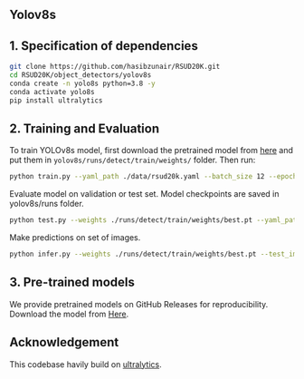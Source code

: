 ## Yolov8s

## 1. Specification of dependencies
```bash
git clone https://github.com/hasibzunair/RSUD20K.git
cd RSUD20K/object_detectors/yolov8s
conda create -n yolo8s python=3.8 -y
conda activate yolo8s
pip install ultralytics
```


## 2. Training and Evaluation

To train YOLOv8s model, first download the pretrained model from [here](https://github.com/ultralytics/assets/releases/download/v0.0.0/yolov8s.pt) and put them in `yolov8s/runs/detect/train/weights/` folder. Then run:

```bash
python train.py --yaml_path ./data/rsud20k.yaml --batch_size 12 --epochs 400 --device 0
```
Evaluate model on validation or test set. Model checkpoints are saved in yolov8s/runs folder.

```bash
python test.py --weights ./runs/detect/train/weights/best.pt --yaml_path ./data/rsud20k.yaml --batch_size 12 --device 0 
```

Make predictions on set of images.
```bash
python infer.py --weights ./runs/detect/train/weights/best.pt --test_image_path ../datasets/rsud20k/images/test/ --save_dir predictions/
```


## 3. Pre-trained models
We provide pretrained models on GitHub Releases for reproducibility. Download the model from [Here](https://github.com/hasibzunair/bdss20k-dataset/releases/download/0.0.1/best.pt).


## Acknowledgement

This codebase havily build on [ultralytics](https://github.com/ultralytics/ultralytics).





